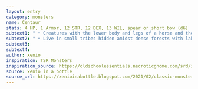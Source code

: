 ```yaml
---
layout: entry 
category: monsters
name: Centaur
stats: 4 HP, 1 Armor, 12 STR, 12 DEX, 13 WIL, spear or short bow (d6)
subtext1: " • Creatures with the lower body and legs of a horse and the upper body and head of a human."
subtext2: " • Live in small tribes hidden amidst dense forests with labyrinthic paths."
subtext3: 
subtext4: 
author: xenio
inspiration: TSR Monsters
inspiration_source: https://oldschoolessentials.necroticgnome.com/srd/index.php/Monster_Descriptions
source: xenio in a bottle
source_url: https://xenioinabottle.blogspot.com/2021/02/classic-monsters-for-cairnito-part-1.html
---
```


